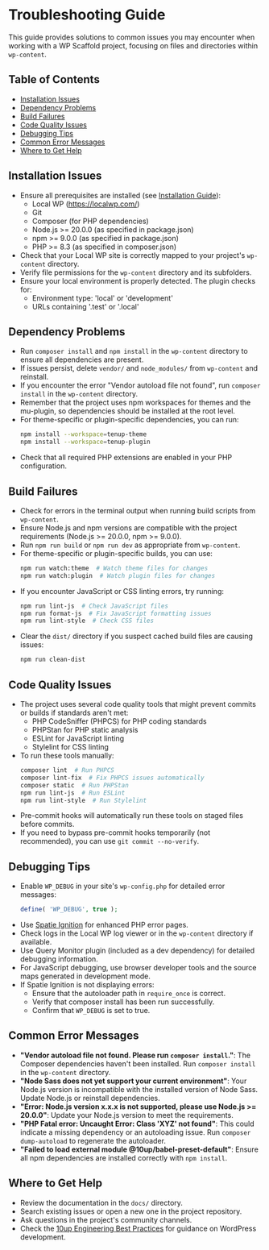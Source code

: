 # Troubleshooting Guide

This guide provides solutions to common issues you may encounter when working with a WP Scaffold project, focusing on files and directories within `wp-content`.

## Table of Contents
- [Installation Issues](#installation-issues)
- [Dependency Problems](#dependency-problems)
- [Build Failures](#build-failures)
- [Code Quality Issues](#code-quality-issues)
- [Debugging Tips](#debugging-tips)
- [Common Error Messages](#common-error-messages)
- [Where to Get Help](#where-to-get-help)

## Installation Issues
- Ensure all prerequisites are installed (see [Installation Guide](../installation.md)):
	- Local WP (https://localwp.com/)
	- Git
	- Composer (for PHP dependencies)
	- Node.js >= 20.0.0 (as specified in package.json)
	- npm >= 9.0.0 (as specified in package.json)
	- PHP >= 8.3 (as specified in composer.json)
- Check that your Local WP site is correctly mapped to your project's `wp-content` directory.
- Verify file permissions for the `wp-content` directory and its subfolders.
- Ensure your local environment is properly detected. The plugin checks for:
	- Environment type: 'local' or 'development'
	- URLs containing '.test' or '.local'

## Dependency Problems
- Run `composer install` and `npm install` in the `wp-content` directory to ensure all dependencies are present.
- If issues persist, delete `vendor/` and `node_modules/` from `wp-content` and reinstall.
- If you encounter the error "Vendor autoload file not found", run `composer install` in the `wp-content` directory.
- Remember that the project uses npm workspaces for themes and the mu-plugin, so dependencies should be installed at the root level.
- For theme-specific or plugin-specific dependencies, you can run:
  ```bash
  npm install --workspace=tenup-theme
  npm install --workspace=tenup-plugin
  ```
- Check that all required PHP extensions are enabled in your PHP configuration.

## Build Failures
- Check for errors in the terminal output when running build scripts from `wp-content`.
- Ensure Node.js and npm versions are compatible with the project requirements (Node.js >= 20.0.0, npm >= 9.0.0).
- Run `npm run build` or `npm run dev` as appropriate from `wp-content`.
- For theme-specific or plugin-specific builds, you can use:
  ```bash
  npm run watch:theme  # Watch theme files for changes
  npm run watch:plugin  # Watch plugin files for changes
  ```
- If you encounter JavaScript or CSS linting errors, try running:
  ```bash
  npm run lint-js  # Check JavaScript files
  npm run format-js  # Fix JavaScript formatting issues
  npm run lint-style  # Check CSS files
  ```
- Clear the `dist/` directory if you suspect cached build files are causing issues:
  ```bash
  npm run clean-dist
  ```

## Code Quality Issues
- The project uses several code quality tools that might prevent commits or builds if standards aren't met:
	- PHP CodeSniffer (PHPCS) for PHP coding standards
	- PHPStan for PHP static analysis
	- ESLint for JavaScript linting
	- Stylelint for CSS linting
- To run these tools manually:
  ```bash
  composer lint  # Run PHPCS
  composer lint-fix  # Fix PHPCS issues automatically
  composer static  # Run PHPStan
  npm run lint-js  # Run ESLint
  npm run lint-style  # Run Stylelint
  ```
- Pre-commit hooks will automatically run these tools on staged files before commits.
- If you need to bypass pre-commit hooks temporarily (not recommended), you can use `git commit --no-verify`.

## Debugging Tips
- Enable `WP_DEBUG` in your site's `wp-config.php` for detailed error messages:
  ```php
  define( 'WP_DEBUG', true );
  ```
- Use [Spatie Ignition](../testing-quality/debugging-php.md) for enhanced PHP error pages.
- Check logs in the Local WP log viewer or in the `wp-content` directory if available.
- Use Query Monitor plugin (included as a dev dependency) for detailed debugging information.
- For JavaScript debugging, use browser developer tools and the source maps generated in development mode.
- If Spatie Ignition is not displaying errors:
	- Ensure that the autoloader path in `require_once` is correct.
	- Verify that composer install has been run successfully.
	- Confirm that `WP_DEBUG` is set to true.

## Common Error Messages
- **"Vendor autoload file not found. Please run `composer install`."**: The Composer dependencies haven't been installed. Run `composer install` in the `wp-content` directory.
- **"Node Sass does not yet support your current environment"**: Your Node.js version is incompatible with the installed version of Node Sass. Update Node.js or reinstall dependencies.
- **"Error: Node.js version x.x.x is not supported, please use Node.js >= 20.0.0"**: Update your Node.js version to meet the requirements.
- **"PHP Fatal error: Uncaught Error: Class 'XYZ' not found"**: This could indicate a missing dependency or an autoloading issue. Run `composer dump-autoload` to regenerate the autoloader.
- **"Failed to load external module @10up/babel-preset-default"**: Ensure all npm dependencies are installed correctly with `npm install`.

## Where to Get Help
- Review the documentation in the `docs/` directory.
- Search existing issues or open a new one in the project repository.
- Ask questions in the project's community channels.
- Check the [10up Engineering Best Practices](https://10up.github.io/Engineering-Best-Practices/) for guidance on WordPress development.
